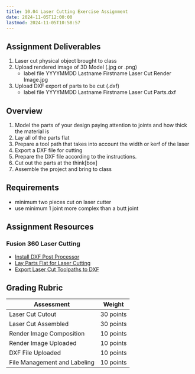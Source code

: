 ```yaml
---
title: 10.04 Laser Cutting Exercise Assignment
date: 2024-11-05T12:00:00
lastmod: 2024-11-05T10:58:57
---
```


## Assignment Deliverables

1. Laser cut physical object brought to class
2. Upload rendered image of 3D Model (.jpg or .png)
   - label file YYYYMMDD Lastname Firstname Laser Cut Render Image.jpg
3. Upload DXF export of parts to be cut (.dxf)
   - label file YYYYMMDD Lastname Firstname Laser Cut Parts.dxf

## Overview

1. Model the parts of your design paying attention to joints and how thick the material is
2. Lay all of the parts flat
3. Prepare a tool path that takes into account the width or kerf of the laser
4. Export a DXF file for cutting
5. Prepare the DXF file according to the instructions.
6. Cut out the parts at the think\[box\]
7. Assemble the project and bring to class

## Requirements

- minimum two pieces cut on laser cutter
- use minimum 1 joint more complex than a butt joint

## Assignment Resources

### Fusion 360 Laser Cutting

- [Install DXF Post Processor](../../../../3d-modeling/fusion-360/install-dxf-post-processor-fusion-360.md)
- [Lay Parts Flat for Laser Cutting](../../../../3d-modeling/fusion-360/lay-parts-flat-for-laser-cutting-fusion-360.md)
- [Export Laser Cut Toolpaths to DXF](../../../../3d-modeling/fusion-360/export-laser-cut-toolpaths-to-dxf-fusion-360.md)

## Grading Rubric

<div class="responsive-table-markdown">

| Assessment                   | Weight    |
| ---------------------------- | --------- |
| Laser Cut Cutout             | 30 points |
| Laser Cut Assembled          | 30 points |
| Render Image Composition     | 10 points |
| Render Image Uploaded        | 10 points |
| DXF File Uploaded            | 10 points |
| File Management and Labeling | 10 points |

</div>

